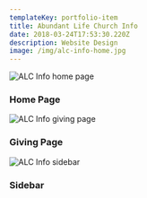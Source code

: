 ```yaml
---
templateKey: portfolio-item
title: Abundant Life Church Info
date: 2018-03-24T17:53:30.220Z
description: Website Design
image: /img/alc-info-home.jpg
---
```


![ALC Info home page](/img/alc-info-home.jpg)

### Home Page

![ALC Info giving page](/img/alc-info-giving.jpg)

### Giving Page

![ALC Info sidebar](/img/alc-info-sidebar.jpg)

### Sidebar
